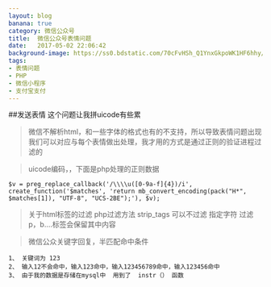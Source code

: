 ```yaml
---
layout: blog
banana: true
category: 微信公众号
title:  微信公众号表情问题
date:   2017-05-02 22:06:42
background-image: https://ss0.bdstatic.com/70cFvHSh_Q1YnxGkpoWK1HF6hhy/it/u=1862144027,3988490693&fm=27&gp=0.jpg
tags:
- 表情问题
- PHP
- 微信小程序
- 支付宝支付
---
```


##发送表情
这个问题让我拼uicode有些累

>微信不解析html，和一些字体的格式也有的不支持，所以导致表情问题出现
我们可以对应与每个表情做出处理，我才用的方式是通过正则的验证进程过滤的

>uicode编码，，下面是php处理的正则数据  

    $v = preg_replace_callback('/\\\\u([0-9a-f]{4})/i', create_function('$matches', 'return mb_convert_encoding(pack("H*", $matches[1]), "UTF-8", "UCS-2BE");'), $v);


>关于html标签的过滤  php过滤方法  strip_tags 可以不过滤 指定字符   过滤p，b....标签会保留其中内容

>微信公众关键字回复，半匹配命中条件   
 
    1、 关键词为 123
    2、 输入12不会命中，输入123命中，输入123456789命中，输入123456命中
    3、 由于我的数据是存储在mysql中  用到了  instr（） 函数






 